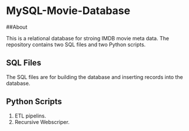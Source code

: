 # MySQL-Movie-Database

##About

This is a relational database for stroing IMDB movie meta data. The repository contains two SQL files and two Python scripts. 

## SQL Files
The SQL files are for building the database and inserting records into the database.

## Python Scripts
1. ETL pipelins.
2. Recursive Webscriper.
